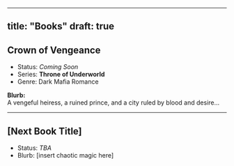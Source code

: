 
---
title: "Books"
draft: true
---
## Crown of Vengeance

- Status: *Coming Soon*
- Series: **Throne of Underworld**
- Genre: Dark Mafia Romance

**Blurb:**  
A vengeful heiress, a ruined prince, and a city ruled by blood and desire...

---
## [Next Book Title]

- Status: *TBA*
- Blurb: [insert chaotic magic here]
